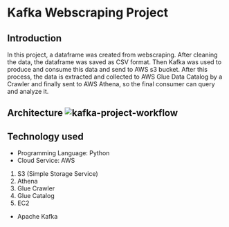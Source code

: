 # Kafka Webscraping Project

## Introduction
In this project, a dataframe was created from webscraping. After cleaning the data, the dataframe was saved as CSV format. Then Kafka was used to produce and consume this data and send to AWS s3 bucket. After this process, the data is extracted and collected to AWS Glue Data Catalog by a Crawler and finally sent to AWS Athena, so the final consumer can query and analyze it.

## Architecture ![kafka-project-workflow](https://user-images.githubusercontent.com/48607584/232667925-09fd03e0-edad-42a6-9f62-2f48e5132558.png)

## Technology used

- Programming Language: Python
- Cloud Service: AWS
1. S3 (Simple Storage Service)
2. Athena
3. Glue Crawler
4. Glue Catalog
5. EC2
- Apache Kafka
